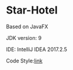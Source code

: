 # Star-Hotel
Based on JavaFX

JDK version: 9

IDE: IntelliJ IDEA 2017.2.5

Code Style:[link](https://github.com/Dreampie/java-style-guide/blob/master/README.md)
